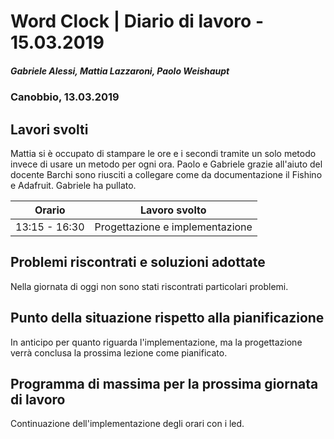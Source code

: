 
# Word Clock | Diario di lavoro - 15.03.2019
##### Gabriele Alessi, Mattia Lazzaroni, Paolo Weishaupt
### Canobbio, 13.03.2019

## Lavori svolti
Mattia si è occupato di stampare le ore e i secondi tramite un solo metodo invece di usare un metodo per ogni ora.
Paolo e Gabriele grazie all'aiuto del docente Barchi sono riusciti a collegare come da documentazione il Fishino e Adafruit.
Gabriele ha pullato.

|Orario        |Lavoro svolto                 |
|--------------|------------------------------|
|13:15 - 16:30 | Progettazione e implementazione |

##  Problemi riscontrati e soluzioni adottate
Nella giornata di oggi non sono stati riscontrati particolari problemi.
##  Punto della situazione rispetto alla pianificazione
In anticipo per quanto riguarda l'implementazione, ma la progettazione verrà conclusa la prossima lezione come pianificato.
## Programma di massima per la prossima giornata di lavoro
Continuazione dell'implementazione degli orari con i led.
